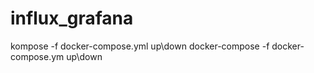 # influx_grafana


kompose -f docker-compose.yml up\down
docker-compose -f docker-compose.ym up\down
